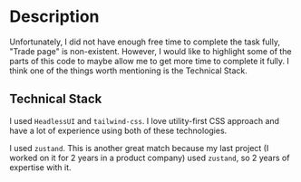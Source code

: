 Description
============
Unfortunately, I did not have enough free time to complete the task fully, "Trade page" is non-existent.
However, I would like to highlight some of the parts of this code to maybe allow me to get more time to
complete it fully. I think one of the things worth mentioning is the Technical Stack.

Technical Stack
---------------
I used `HeadlessUI` and `tailwind-css`. I love utility-first CSS approach and have a lot
of experience using both of these technologies.

I used `zustand`. This is another great match because my last project (I worked on it for 2
years in a product company) used `zustand`, so 2 years of expertise with it.
